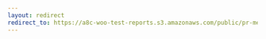 ```yaml
---
layout: redirect
redirect_to: https://a8c-woo-test-reports.s3.amazonaws.com/public/pr-merge/39704/api/index.html
---
```

